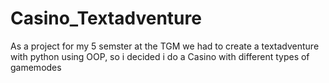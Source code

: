 # Casino_Textadventure
As a project for my 5 semster at the TGM we had to create a textadventure with python using OOP, so i decided i do a Casino with different types of gamemodes
